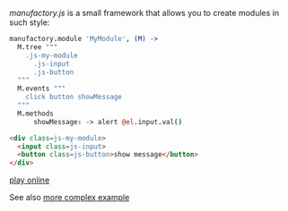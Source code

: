 *manufactory.js* is a small framework that allows you to create modules in such 
style:

```coffeescript
manufactory.module 'MyModule', (M) ->
  M.tree """
    .js-my-module
      .js-input
      .js-button
  """
  M.events """
    click button showMessage
  """
  M.methods
      showMessage: -> alert @el.input.val()
```

```html
<div class=js-my-module>
  <input class=js-input>
  <button class=js-button>show message</button>
</div>
```

[play online](http://jsfiddle.net/MpXtH/)

See also [more complex example](http://jsfiddle.net/Bh3e2/1/)

